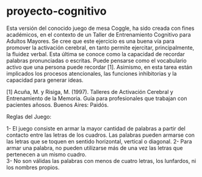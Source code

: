 # proyecto-cognitivo



Esta versión del conocido juego de mesa Coggle, ha sido creada con fines académicos, en el contexto de un Taller de Entrenamiento Cognitivo para Adultos Mayores. Se cree que este ejercicio es una buena vía para promover la activación cerebral, en tanto permite ejercitar, principalmente, la fluidez verbal. Esta última se conoce como la capacidad de recordar palabras pronunciadas o escritas. Puede pensarse como el vocabulario activo que una persona puede recordar [1].
Asimismo, en esta tarea están implicados los procesos atencionales, las funciones inhibitorias y la capacidad para generar ideas. 

[1] Acuña, M. y Risiga, M. (1997). Talleres de Activación Cerebral y Entrenamiento de la Memoria. Guía para profesionales que trabajan con pacientes añosos. Buenos Aires: Paidós.

Reglas del Juego:

1- El juego consiste en armar la mayor cantidad de palabras a partir del contacto entre las letras de los cuadros. Las palabras pueden armarse con las letras que se toquen en sentido horizontal, vertical o diagonal. 
2- Para armar una palabra, no pueden utilizarse más de una vez las letras que pertenecen a un mismo cuadro.  
3- No son válidas las palabras con menos de cuatro letras, los lunfardos, ni los nombres propios. 
